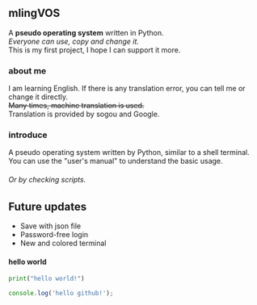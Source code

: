 ## mlingVOS  ##  
A **pseudo operating system** written in Python.  
_Everyone can use, copy and change it._  
This is my first project, I hope I can support it more. 

### about me ###  
I am learning English. If there is any translation error, you can tell me or change it directly.  
~~Many times, machine translation is used.~~  
Translation is provided by sogou and Google.
### introduce ###
A pseudo operating system written by Python, similar to a shell terminal.
You can use the "user's manual" to understand the basic usage.
###### Or by checking scripts.
###
## Future updates ##
* Save with json file
* Password-free login
* New and colored terminal

#### hello world ###

```Python
print("hello world!")
```
```Javascript
console.log('hello github!');
```

